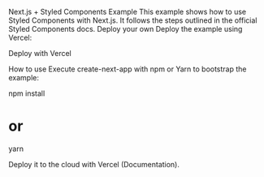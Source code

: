 Next.js + Styled Components Example
This example shows how to use Styled Components with Next.js. It follows the steps outlined in the official Styled Components docs.
Deploy your own
Deploy the example using Vercel:

Deploy with Vercel

How to use
Execute create-next-app with npm or Yarn to bootstrap the example:

npm install
# or
yarn 

Deploy it to the cloud with Vercel (Documentation).

